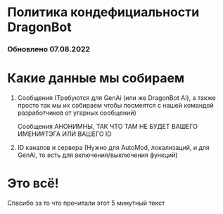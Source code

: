 # Политика кондефициальности DragonBot
### Обновлено 07.08.2022

# Какие данные мы собираем
1. Сообщения (Требуются для GenAi (или же DragonBot Ai), а также просто так мы их собираем чтобы посмеятся с нашей командой разработчиков от угарных сообщений)

   Сообщения АНОНИМНЫ, ТАК ЧТО ТАМ НЕ БУДЕТ ВАШЕГО ИМЕНИ#ТЭГА ИЛИ ВАШЕГО ID

2. ID каналов и сервера (Нужно для AutoMod, локализаций, и для GenAi, то есть для включения/выключения функций)

# Это всё!
Спасибо за то что прочитали этот 5 минутный текст
